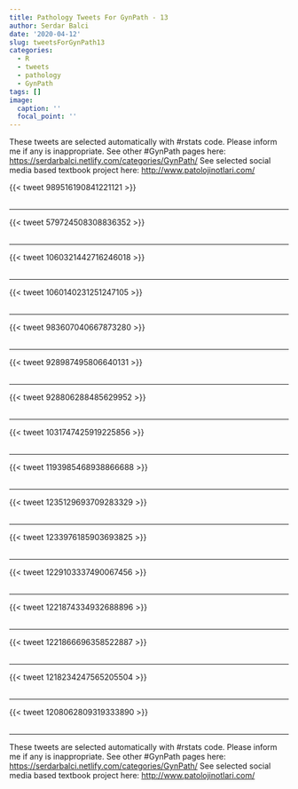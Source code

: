 ```yaml
---
title: Pathology Tweets For GynPath - 13
author: Serdar Balci
date: '2020-04-12'
slug: tweetsForGynPath13
categories:
  - R
  - tweets
  - pathology
  - GynPath
tags: []
image:
  caption: ''
  focal_point: ''
---
```



These tweets are selected automatically with #rstats code. Please inform me if any is inappropriate.
See other #GynPath pages here: https://serdarbalci.netlify.com/categories/GynPath/ 
See selected social media based textbook project here: http://www.patolojinotlari.com/

{{< tweet 989516190841221121 >}}
<br>
<br>
<hr>
{{< tweet 579724508308836352 >}}
<br>
<br>
<hr>
{{< tweet 1060321442716246018 >}}
<br>
<br>
<hr>
{{< tweet 1060140231251247105 >}}
<br>
<br>
<hr>
{{< tweet 983607040667873280 >}}
<br>
<br>
<hr>
{{< tweet 928987495806640131 >}}
<br>
<br>
<hr>
{{< tweet 928806288485629952 >}}
<br>
<br>
<hr>
{{< tweet 1031747425919225856 >}}
<br>
<br>
<hr>
{{< tweet 1193985468938866688 >}}
<br>
<br>
<hr>
{{< tweet 1235129693709283329 >}}
<br>
<br>
<hr>
{{< tweet 1233976185903693825 >}}
<br>
<br>
<hr>
{{< tweet 1229103337490067456 >}}
<br>
<br>
<hr>
{{< tweet 1221874334932688896 >}}
<br>
<br>
<hr>
{{< tweet 1221866696358522887 >}}
<br>
<br>
<hr>
{{< tweet 1218234247565205504 >}}
<br>
<br>
<hr>
{{< tweet 1208062809319333890 >}}
<br>
<br>
<hr>


These tweets are selected automatically with #rstats code. Please inform me if any is inappropriate.
See other #GynPath pages here: https://serdarbalci.netlify.com/categories/GynPath/ 
See selected social media based textbook project here: http://www.patolojinotlari.com/
